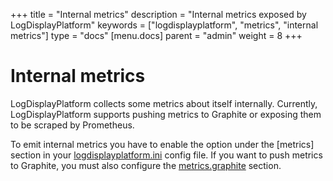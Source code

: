 +++
title = "Internal metrics"
description = "Internal metrics exposed by LogDisplayPlatform"
keywords = ["logdisplayplatform", "metrics", "internal metrics"]
type = "docs"
[menu.docs]
parent = "admin"
weight = 8
+++

# Internal metrics

LogDisplayPlatform collects some metrics about itself internally. Currently, LogDisplayPlatform supports pushing metrics to Graphite or exposing them to be scraped by Prometheus.

To emit internal metrics you have to enable the option under the [metrics] section in your [logdisplayplatform.ini](http://docs.logdisplayplatform.org/installation/configuration/#enabled-6) config file. If you want to push metrics to Graphite, you must also configure the [metrics.graphite](http://docs.logdisplayplatform.org/installation/configuration/#metrics-graphite) section.
